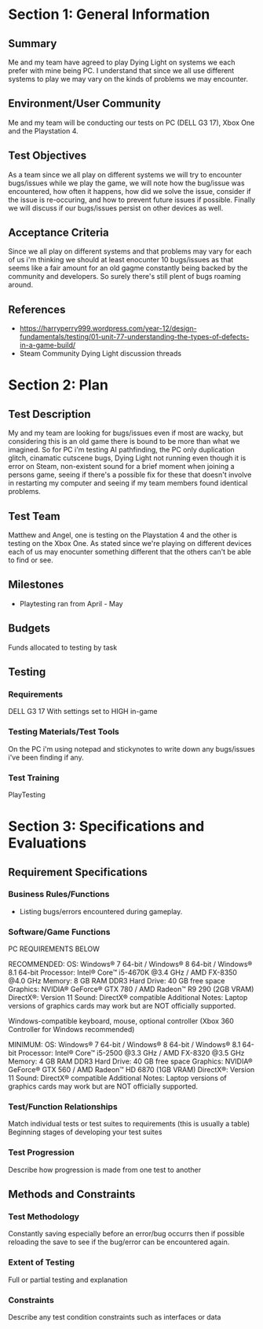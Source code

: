 # Section 1: General Information

## Summary

Me and my team have agreed to play Dying Light on systems we each prefer with mine being PC. I understand that since we all use different systems to play we may vary on the kinds of problems we may encounter. 

## Environment/User Community

Me and my team will be conducting our tests on PC (DELL G3 17), Xbox One and the Playstation 4. 

## Test Objectives

As a team since we all play on different systems we will try to encounter bugs/issues while we play the game, we will note how the bug/issue was encountered, how often it happens, how did we solve the issue, consider if the issue is re-occuring, and how to prevent future issues if possible. Finally we will discuss if our bugs/issues persist on other devices as well. 

## Acceptance Criteria

Since we all play on different systems and that problems may vary for each of us i'm thinking we should at least enocunter 10 bugs/issues as that seems like a fair amount for an old gagme constantly being backed by the community and developers. So surely there's still plent of bugs roaming around.  

## References

* https://harryperry999.wordpress.com/year-12/design-fundamentals/testing/01-unit-77-understanding-the-types-of-defects-in-a-game-build/
* Steam Community Dying Light discussion threads 
# Section 2: Plan
## Test Description

My and my team are looking for bugs/issues even if most are wacky, but considering this is an old game there is bound to be more than what we imagined. So for PC i'm testing AI pathfinding, the PC only duplication glitch, cinamatic cutscene bugs, Dying Light not running even though it is error on Steam, non-existent sound for a brief moment when joining a persons game, seeing if there's a possible fix for these that doesn't involve in restarting my computer and seeing if my team members found identical problems. 


## Test Team

Matthew and Angel, one is testing on the Playstation 4 and the other is testing on the Xbox One. As stated since we're playing on different devices each of us may enocunter something different that the others can't be able to find or see. 

## Milestones

* Playtesting ran from April - May
## Budgets

Funds allocated to testing by task

## Testing
### Requirements

DELL G3 17 With settings set to HIGH in-game

### Testing Materials/Test Tools

On the PC i'm using notepad and stickynotes to write down any bugs/issues i've been finding if any. 

### Test Training

PlayTesting 

# Section 3: Specifications and Evaluations

## Requirement Specifications

### Business Rules/Functions

* Listing bugs/errors encountered during gameplay. 

### Software/Game Functions
PC REQUIREMENTS BELOW

RECOMMENDED:
OS: Windows® 7 64-bit / Windows® 8 64-bit / Windows® 8.1 64-bit
Processor: Intel® Core™ i5-4670K @3.4 GHz / AMD FX-8350 @4.0 GHz
Memory: 8 GB RAM DDR3
Hard Drive: 40 GB free space
Graphics: NVIDIA® GeForce® GTX 780 / AMD Radeon™ R9 290 (2GB VRAM)
DirectX®: Version 11
Sound: DirectX® compatible
Additional Notes: Laptop versions of graphics cards may work but are NOT officially supported.

Windows-compatible keyboard, mouse, optional controller (Xbox 360 Controller for Windows recommended)

MINIMUM:
OS: Windows® 7 64-bit / Windows® 8 64-bit / Windows® 8.1 64-bit
Processor: Intel® Core™ i5-2500 @3.3 GHz / AMD FX-8320 @3.5 GHz
Memory: 4 GB RAM DDR3
Hard Drive: 40 GB free space
Graphics: NVIDIA® GeForce® GTX 560 / AMD Radeon™ HD 6870 (1GB VRAM)
DirectX®: Version 11
Sound: DirectX® compatible
Additional Notes: Laptop versions of graphics cards may work but are NOT officially supported.




### Test/Function Relationships

Match individual tests or test suites to requirements (this is usually a table)
Beginning stages of developing your test suites

### Test Progression
Describe how progression is made from one test to another

## Methods and Constraints

### Test Methodology

Constantly saving especially before an error/bug occurrs then if possible reloading the save to see if the bug/error can be encountered again. 

### Extent of Testing

Full or partial testing and explanation

### Constraints

Describe any test condition constraints such as interfaces or data
